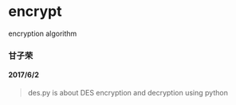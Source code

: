 # encrypt
encryption algorithm
### 甘子荣  
#### 2017/6/2  
> des.py is about DES encryption and decryption using python   
